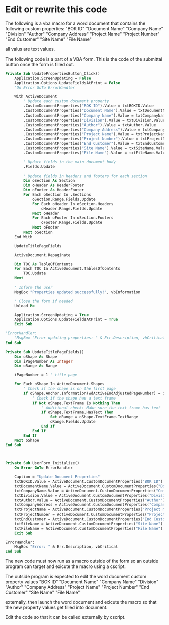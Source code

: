 # Edit or rewrite this code

The following is a vba macro for a word document that contains the following custom properties:
"BOK ID"
"Document Name"
"Company Name"
"Division"
"Author"
"Company Address"
"Project Name"
"Project Number"
"End Customer"
"Site Name"
"File Name"

all valus are text values.

The following code is a part of a VBA form.
This is the code of the submittal button once the form is filled out.

```vb
Private Sub UpdatePropertiesButton_Click()
    Application.ScreenUpdating = False
    Application.Options.UpdateFieldsAtPrint = False
    'On Error GoTo ErrorHandler

    With ActiveDocument
        ' Update each custom document property
        .CustomDocumentProperties("BOK ID").Value = txtBOKID.Value
        .CustomDocumentProperties("Document Name").Value = txtDocumentName.Value
        .CustomDocumentProperties("Company Name").Value = txtCompanyName.Value
        .CustomDocumentProperties("Division").Value = txtDivision.Value
        .CustomDocumentProperties("Author").Value = txtAuthor.Value
        .CustomDocumentProperties("Company Address").Value = txtCompanyAddress.Value
        .CustomDocumentProperties("Project Name").Value = txtProjectName.Value
        .CustomDocumentProperties("Project Number").Value = txtProjectNumber.Value
        .CustomDocumentProperties("End Customer").Value = txtEndCustomer.Value
        .CustomDocumentProperties("Site Name").Value = txtSiteName.Value
        .CustomDocumentProperties("File Name").Value = txtFileName.Value

        ' Update fields in the main document body
        .Fields.Update

        ' Update fields in headers and footers for each section
        Dim oSection As Section
        Dim oHeader As HeaderFooter
        Dim oFooter As HeaderFooter
        For Each oSection In .Sections
            oSection.Range.Fields.Update
            For Each oHeader In oSection.Headers
                oHeader.Range.Fields.Update
            Next oHeader
            For Each oFooter In oSection.Footers
                oFooter.Range.Fields.Update
            Next oFooter
        Next oSection
    End With

    UpdateTitlePageFields

    ActiveDocument.Repaginate

    Dim TOC As TableOfContents
    For Each TOC In ActiveDocument.TablesOfContents
        TOC.Update
    Next

    ' Inform the user
    MsgBox "Properties updated successfully!", vbInformation

    ' Close the form if needed
    Unload Me

    Application.ScreenUpdating = True
    Application.Options.UpdateFieldsAtPrint = True
    Exit Sub

'ErrorHandler:
    'MsgBox "Error updating properties: " & Err.Description, vbCritical
End Sub

Private Sub UpdateTitlePageFields()
    Dim oShape As Shape
    Dim iPageNumber As Integer
    Dim oRange As Range

    iPageNumber = 1 ' title page

    For Each oShape In ActiveDocument.Shapes
        ' Check if the shape is on the first page
        If oShape.Anchor.Information(wdActiveEndAdjustedPageNumber) = iPageNumber Then
            ' Check if the shape has a text frame
            If Not oShape.TextFrame Is Nothing Then
                ' Additional check: Make sure the text frame has text
                If oShape.TextFrame.HasText Then
                    Set oRange = oShape.TextFrame.TextRange
                    oRange.Fields.Update
                End If
            End If
        End If
    Next oShape
End Sub



Private Sub UserForm_Initialize()
    On Error GoTo ErrorHandler

    Caption = "Update Document Properties"
    txtBOKID.Value = ActiveDocument.CustomDocumentProperties("BOK ID").Value
    txtDocumentName.Value = ActiveDocument.CustomDocumentProperties("Document Name").Value
    txtCompanyName.Value = ActiveDocument.CustomDocumentProperties("Company Name").Value
    txtDivision.Value = ActiveDocument.CustomDocumentProperties("Division").Value
    txtAuthor.Value = ActiveDocument.CustomDocumentProperties("Author").Value
    txtCompanyAddress = ActiveDocument.CustomDocumentProperties("Company Address").Value
    txtProjectName = ActiveDocument.CustomDocumentProperties("Project Name").Value
    txtProjectNumber = ActiveDocument.CustomDocumentProperties("Project Number").Value
    txtEndCustomer = ActiveDocument.CustomDocumentProperties("End Customer").Value
    txtSiteName = ActiveDocument.CustomDocumentProperties("Site Name").Value
    txtFileName = ActiveDocument.CustomDocumentProperties("File Name").Value
    Exit Sub

ErrorHandler:
    MsgBox "Error: " & Err.Description, vbCritical
End Sub
```

The new code must now run as a macro outside of the form so an outside program can target and exicute the macro using a cscript.

The outside program is expected to edit the word document custom property values
"BOK ID"
"Document Name"
"Company Name"
"Division"
"Author"
"Company Address"
"Project Name"
"Project Number"
"End Customer"
"Site Name"
"File Name"

externally, then launch the word document and exicute the macro so that the new property values get filled into document.

Edit the code so that it can be called externally by cscript.
